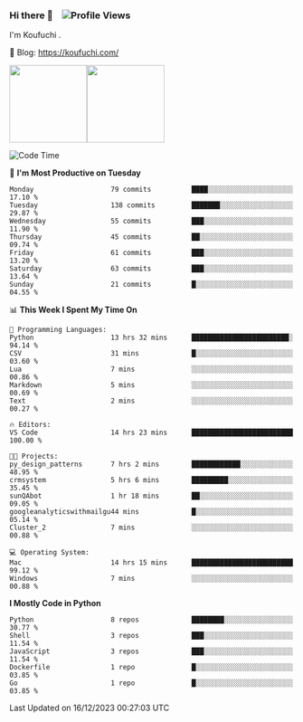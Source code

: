 ### Hi there 👋 &nbsp;&nbsp; ![Profile Views](http://img.shields.io/badge/Profile%20Views-1222-blue)

I'm Koufuchi . 

📔 Blog: <https://koufuchi.com/>

<img align="" height="137px" src="https://github-readme-stats-seven-nu-30.vercel.app/api?username=Koufuchi&hide=issues,contribs&show_icons=true&line_height=21&theme=radical&locale=en" /><img align="" height="137px" src="https://github-readme-stats-seven-nu-30.vercel.app/api/top-langs/?username=Koufuchi&layout=compact&hide=blade,html,css,pug,scss&theme=radical&locale=en" />

<!--START_SECTION:waka-->
![Code Time](http://img.shields.io/badge/Code%20Time-215%20hrs%202%20mins-blue)

📅 **I'm Most Productive on Tuesday** 

```text
Monday                   79 commits          ████░░░░░░░░░░░░░░░░░░░░░   17.10 % 
Tuesday                  138 commits         ███████░░░░░░░░░░░░░░░░░░   29.87 % 
Wednesday                55 commits          ███░░░░░░░░░░░░░░░░░░░░░░   11.90 % 
Thursday                 45 commits          ██░░░░░░░░░░░░░░░░░░░░░░░   09.74 % 
Friday                   61 commits          ███░░░░░░░░░░░░░░░░░░░░░░   13.20 % 
Saturday                 63 commits          ███░░░░░░░░░░░░░░░░░░░░░░   13.64 % 
Sunday                   21 commits          █░░░░░░░░░░░░░░░░░░░░░░░░   04.55 % 
```


📊 **This Week I Spent My Time On** 

```text
💬 Programming Languages: 
Python                   13 hrs 32 mins      ████████████████████████░   94.14 % 
CSV                      31 mins             █░░░░░░░░░░░░░░░░░░░░░░░░   03.60 % 
Lua                      7 mins              ░░░░░░░░░░░░░░░░░░░░░░░░░   00.86 % 
Markdown                 5 mins              ░░░░░░░░░░░░░░░░░░░░░░░░░   00.69 % 
Text                     2 mins              ░░░░░░░░░░░░░░░░░░░░░░░░░   00.27 % 

🔥 Editors: 
VS Code                  14 hrs 23 mins      █████████████████████████   100.00 % 

🐱‍💻 Projects: 
py_design_patterns       7 hrs 2 mins        ████████████░░░░░░░░░░░░░   48.95 % 
crmsystem                5 hrs 6 mins        █████████░░░░░░░░░░░░░░░░   35.45 % 
sunQAbot                 1 hr 18 mins        ██░░░░░░░░░░░░░░░░░░░░░░░   09.05 % 
googleanalyticswithmailgu44 mins             █░░░░░░░░░░░░░░░░░░░░░░░░   05.14 % 
Cluster_2                7 mins              ░░░░░░░░░░░░░░░░░░░░░░░░░   00.88 % 

💻 Operating System: 
Mac                      14 hrs 15 mins      █████████████████████████   99.12 % 
Windows                  7 mins              ░░░░░░░░░░░░░░░░░░░░░░░░░   00.88 % 
```

**I Mostly Code in Python** 

```text
Python                   8 repos             ████████░░░░░░░░░░░░░░░░░   30.77 % 
Shell                    3 repos             ███░░░░░░░░░░░░░░░░░░░░░░   11.54 % 
JavaScript               3 repos             ███░░░░░░░░░░░░░░░░░░░░░░   11.54 % 
Dockerfile               1 repo              █░░░░░░░░░░░░░░░░░░░░░░░░   03.85 % 
Go                       1 repo              █░░░░░░░░░░░░░░░░░░░░░░░░   03.85 % 
```




 Last Updated on 16/12/2023 00:27:03 UTC
<!--END_SECTION:waka-->


